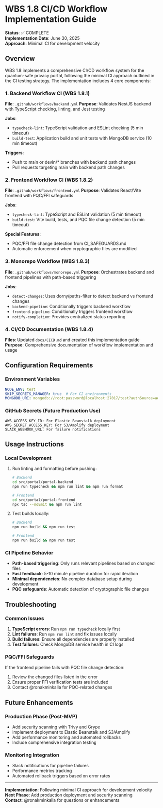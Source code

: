 # WBS 1.8 CI/CD Workflow Implementation Guide

**Status**: ✅ COMPLETE  
**Implementation Date**: June 30, 2025  
**Approach**: Minimal CI for development velocity

## Overview

WBS 1.8 implements a comprehensive CI/CD workflow system for the quantum-safe privacy portal, following the minimal CI approach outlined in the CI testing strategy. The implementation includes 4 core components:

### 1. Backend Workflow CI (WBS 1.8.1)
**File**: `.github/workflows/backend.yml`
**Purpose**: Validates NestJS backend with TypeScript checking, linting, and Jest testing

**Jobs**:
- `typecheck-lint`: TypeScript validation and ESLint checking (5 min timeout)
- `build-test`: Application build and unit tests with MongoDB service (10 min timeout)

**Triggers**:
- Push to main or devin/* branches with backend path changes
- Pull requests targeting main with backend path changes

### 2. Frontend Workflow CI (WBS 1.8.2)
**File**: `.github/workflows/frontend.yml`
**Purpose**: Validates React/Vite frontend with PQC/FFI safeguards

**Jobs**:
- `typecheck-lint`: TypeScript and ESLint validation (5 min timeout)
- `build-test`: Vite build, tests, and PQC file change detection (5 min timeout)

**Special Features**:
- PQC/FFI file change detection from CI_SAFEGUARDS.md
- Automatic enforcement when cryptographic files are modified

### 3. Monorepo Workflow (WBS 1.8.3)
**File**: `.github/workflows/monorepo.yml`
**Purpose**: Orchestrates backend and frontend pipelines with path-based triggering

**Jobs**:
- `detect-changes`: Uses dorny/paths-filter to detect backend vs frontend changes
- `backend-pipeline`: Conditionally triggers backend workflow
- `frontend-pipeline`: Conditionally triggers frontend workflow
- `notify-completion`: Provides centralized status reporting

### 4. CI/CD Documentation (WBS 1.8.4)
**Files**: Updated `docs/CICD.md` and created this implementation guide
**Purpose**: Comprehensive documentation of workflow implementation and usage

## Configuration Requirements

### Environment Variables
```yaml
NODE_ENV: test
SKIP_SECRETS_MANAGER: true  # For CI environments
MONGODB_URI: mongodb://root:password@localhost:27017/test?authSource=admin
```

### GitHub Secrets (Future Production Use)
```
AWS_ACCESS_KEY_ID: For Elastic Beanstalk deployment
AWS_SECRET_ACCESS_KEY: For S3/Amplify deployment
SLACK_WEBHOOK_URL: For failure notifications
```

## Usage Instructions

### Local Development
1. Run linting and formatting before pushing:
   ```bash
   # Backend
   cd src/portal/portal-backend
   npm run typecheck && npm run lint && npm run format
   
   # Frontend
   cd src/portal/portal-frontend
   npx tsc --noEmit && npm run lint
   ```

2. Test builds locally:
   ```bash
   # Backend
   npm run build && npm run test
   
   # Frontend
   npm run build && npm run test
   ```

### CI Pipeline Behavior
- **Path-based triggering**: Only runs relevant pipelines based on changed files
- **Fast feedback**: 5-10 minute pipeline duration for rapid iteration
- **Minimal dependencies**: No complex database setup during development
- **PQC safeguards**: Automatic detection of cryptographic file changes

## Troubleshooting

### Common Issues
1. **TypeScript errors**: Run `npm run typecheck` locally first
2. **Lint failures**: Run `npm run lint` and fix issues locally
3. **Build failures**: Ensure all dependencies are properly installed
4. **Test failures**: Check MongoDB service health in CI logs

### PQC/FFI Safeguards
If the frontend pipeline fails with PQC file change detection:
1. Review the changed files listed in the error
2. Ensure proper FFI verification tests are included
3. Contact @ronakminkalla for PQC-related changes

## Future Enhancements

### Production Phase (Post-MVP)
- Add security scanning with Trivy and Grype
- Implement deployment to Elastic Beanstalk and S3/Amplify
- Add performance monitoring and automated rollbacks
- Include comprehensive integration testing

### Monitoring Integration
- Slack notifications for pipeline failures
- Performance metrics tracking
- Automated rollback triggers based on error rates

---

**Implementation**: Following minimal CI approach for development velocity  
**Next Phase**: Add production deployment and security scanning  
**Contact**: @ronakminkalla for questions or enhancements
